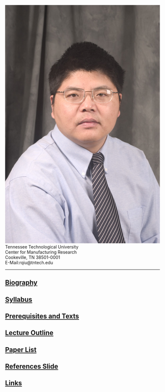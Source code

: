 <div class="speaker-wrap">
<div class="speakerphoto">
<img src="assets/img/qiu_hdsht1_2004.JPG">
</div>
<div class="card">
<a class="talkdate" >Tennessee Technological University</a> <br>
<span class="speaker">Center for Manufacturing Research</span> <br>
<span class="speakerposition">Cookeville, TN 38501-0001</span> <br>
<span class="speakerposition">E-Mail:rqiu@tntech.edu</span>
</div>
</div>


---

## [Biography](http://www.cae.tntech.edu/~rqiu/robert_qiu.htm)

## [Syllabus ](./assets/doc/ECE7970SyllabusFall2017.pdf)

## [Prerequisites and Texts](basicinfo.md)    

## [Lecture Outline](outline.md)

## [Paper List](lecture_paper.md)    

## [References Slide](slide.md)    

## [Links](links.md)
